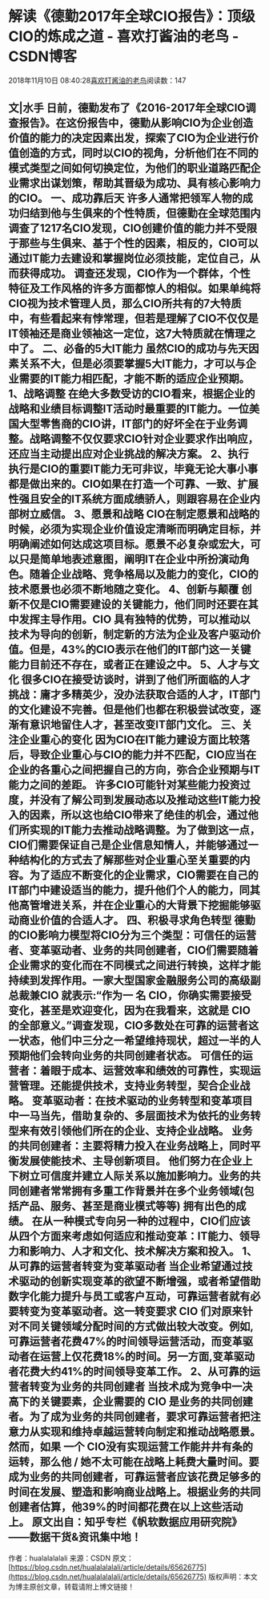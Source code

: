 
# 解读《德勤2017年全球CIO报告》：顶级CIO的炼成之道 - 喜欢打酱油的老鸟 - CSDN博客


2018年11月10日 08:40:28[喜欢打酱油的老鸟](https://me.csdn.net/weixin_42137700)阅读数：147


文|水手
日前，德勤发布了《2016-2017年全球CIO调查报告》。在这份报告中，德勤从影响CIO为企业创造价值的能力的决定因素出发，探索了CIO为企业进行价值创造的方式，同时以CIO的视角，分析他们在不同的模式类型之间如何切换定位，为他们的职业道路匹配企业需求出谋划策，帮助其晋级为成功、具有核心影响力的CIO。
一、成功靠后天
许多人通常把领军人物的成功归结到他与生俱来的个性特质，但德勤在全球范围内调查了1217名CIO发现，CIO创建价值的能力并不受限于那些与生俱来、基于个性的因素，相反的，CIO可以通过IT能力去建设和掌握岗位必须技能，定位自己，从而获得成功。
调查还发现，CIO作为一个群体，个性特征及工作风格的许多方面都惊人的相似。如果单纯将CIO视为技术管理人员，那么CIO所共有的7大特质中，有些看起来有悖常理，但若是理解了CIO不仅仅是IT领袖还是商业领袖这一定位，这7大特质就在情理之中了。
二、必备的5大IT能力
虽然CIO的成功与先天因素关系不大，但是必须要掌握5大IT能力，才可以与企业需要的IT能力相匹配，才能不断的适应企业预期。
1、战略调整
在绝大多数受访的CIO看来，根据企业的战略和业绩目标调整IT活动时最重要的IT能力。一位美国大型零售商的CIO讲，IT部门的好坏全在于业务调整。战略调整不仅仅要求CIO针对企业要求作出响应，还应当主动提出应对企业挑战的解决方案。
2、执行
执行是CIO的重要IT能力无可非议，毕竟无论大事小事都是做出来的。CIO如果在打造一个可靠、一致、扩展性强且安全的IT系统方面成绩骄人，则跟容易在企业内部树立威信。
3、愿景和战略
CIO在制定愿景和战略的时候，必须为实现企业价值设定清晰而明确定目标，并明确阐述如何达成这项目标。愿景不必复杂或宏大，可以只是简单地表述意图，阐明IT在企业中所扮演动角色。随着企业战略、竞争格局以及能力的变化，CIO的技术愿景也必须不断地随之变化。
4、创新与颠覆
创新不仅是CIO需要建设的关键能力，他们同时还要在其中发挥主导作用。CIO 具有独特的优势，可以推动以技术为导向的创新，制定新的方法为企业及客户驱动价值。但是，43%的CIO表示在他们的IT部门这一关键能力目前还不存在，或者正在建设之中。
5、人才与文化
很多CIO在接受访谈时，讲到了他们所面临的人才挑战：庸才多精英少，没办法获取合适的人才，IT部门的文化建设不完善。但是他们也都在积极尝试改变，逐渐有意识地留住人才，甚至改变IT部门文化。
三、关注企业重心的变化
因为CIO在IT能力建设方面比较落后，导致企业重心与CIO的能力并不匹配，CIO应当在企业的各重心之间把握自己的方向，弥合企业预期与IT能力之间的差距。
许多CIO可能针对某些能力投资过度，并没有了解公司到发展动态以及推动这些IT能力投入的因素，所以这也给CIO带来了绝佳的机会，通过他们所实现的IT能力去推动战略调整。为了做到这一点，CIO们需要保证自己是企业信息知情人，并能够通过一种结构化的方式去了解那些对企业重心至关重要的内容。为了适应不断变化的企业需求，CIO需要在自己的IT部门中建设适当的能力，提升他们个人的能力，同其他高管增进关系，并在企业重心的大背景下挖掘能够驱动商业价值的合适人才。
四、积极寻求角色转型
德勤的CIO影响力模型将CIO分为三个类型：可信任的运营者、变革驱动者、业务的共同创建者，CIO们需要随着企业需求的变化而在不同模式之间进行转换，这样才能持续到发挥作用。一家大型国家金融服务公司的高级副总裁兼CIO 就表示:“作为一 名 CIO，你确实需要接受变化，甚至是欢迎变化，因为在我看来，这就是 CIO 的全部意义。”调查发现，CIO多数处在可靠的运营者这一状态，他们中三分之一希望维持现状，超过一半的人预期他们会转向业务的共同创建者状态。
可信任的运营者：着眼于成本、运营效率和绩效的可靠性，实现运营管理。还能提供技术，支持业务转型，契合企业战略。
变革驱动者：在技术驱动的业务转型和变革项目中一马当先，借助复杂的、多层面技术为依托的业务转型来有效引领他们所在的企业、支持企业战略。
业务的共同创建者：主要将精力投入在业务战略上，同时平衡发展使能技术、主导创新项目。 他们努力在企业上下树立可信度并建立人际关系以施加影响力。业务的共同创建者常常拥有多重工作背景并在多个业务领域(包括产品、服务、甚至是商业模式等等) 拥有出色的成绩。
在从一种模式专向另一种的过程中，CIO们应该从四个方面来考虑如何适应和推动变革：IT能力、领导力和影响力、人才和文化、技术解决方案和投入。
1、从可靠的运营者转变为变革驱动者
当企业希望通过技术驱动的创新实现变革的欲望不断增强，或者希望借助数字化能力提升与员工或客户互动，可靠运营者就有必要转变为变革驱动者。这一转变要求 CIO 们对原来针对不同关键领域分配时间的方式做出较大改变。例如, 可靠运营者花费47%的时间领导运营活动，而变革驱动者在运营上仅花费18%的时间。另一方面,变革驱动者花费大约41%的时间领导变革工作。
2、从可靠的运营者转变为业务的共同创建者
当技术成为竞争中一决高下的关键要素，企业需要的 CIO 是业务的共同创建者。为了成为业务的共同创建者，要求可靠运营者把注意力从实现和维持卓越运营转向制定和推动战略愿景。然而，如果 一个 CIO没有实现运营工作能井井有条的运转，那么他 / 她不太可能在战略上耗费大量时间。要成为业务的共同创建者，可靠运营者应该花费足够多的时间在发展、塑造和影响商业战略上。根据业务的共同创建者估算，他39%的时间都花费在以上这些活动上。
原文出自：知乎专栏《帆软数据应用研究院》——数据干货&资讯集中地！
---------------------
作者：hualalalalali
来源：CSDN
原文：[https://blog.csdn.net/hualalalalali/article/details/65626775](https://blog.csdn.net/hualalalalali/article/details/65626775)
版权声明：本文为博主原创文章，转载请附上博文链接！

